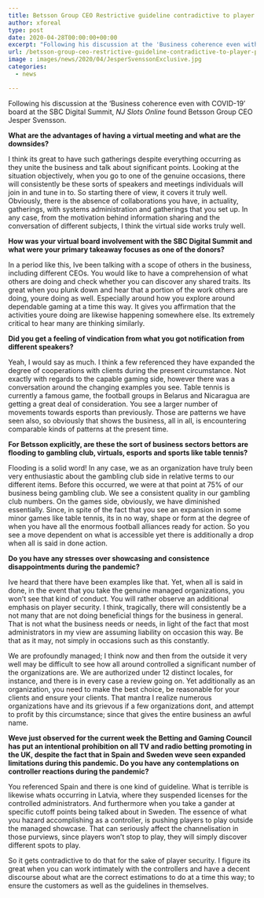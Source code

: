 ```yaml
---
title: Betsson Group CEO Restrictive guideline contradictive to player protection
author: xforeal 
type: post
date: 2020-04-28T00:00:00+00:00
excerpt: "Following his discussion at the 'Business coherence even with COVID-19' board at the SBC Digital Summit, NJ Slots Online found Betsson Group CEO Jesper Svensson "
url: /betsson-group-ceo-restrictive-guideline-contradictive-to-player-protection/
image : images/news/2020/04/JesperSvenssonExclusive.jpg
categories:
  - news

---
```

Following his discussion at the &#8216;Business coherence even with COVID-19&#8217; board at the SBC Digital Summit, _NJ Slots Online_ found Betsson Group CEO Jesper Svensson. 

**What are the advantages of having a virtual meeting and what are the downsides?** 

I think its great to have such gatherings despite everything occurring as they unite the business and talk about significant points. Looking at the situation objectively, when you go to one of the genuine occasions, there will consistently be these sorts of speakers and meetings individuals will join in and tune in to. So starting there of view, it covers it truly well. Obviously, there is the absence of collaborations you have, in actuality, gatherings, with systems administration and gatherings that you set up. In any case, from the motivation behind information sharing and the conversation of different subjects, I think the virtual side works truly well. 

**How was your virtual board involvement with the SBC Digital Summit and what were your primary takeaway focuses as one of the donors?** 

In a period like this, Ive been talking with a scope of others in the business, including different CEOs. You would like to have a comprehension of what others are doing and check whether you can discover any shared traits. Its great when you plunk down and hear that a portion of the work others are doing, youre doing as well. Especially around how you explore around dependable gaming at a time this way. It gives you affirmation that the activities youre doing are likewise happening somewhere else. Its extremely critical to hear many are thinking similarly. 

**Did you get a feeling of vindication from what you got notification from different speakers?** 

Yeah, I would say as much. I think a few referenced they have expanded the degree of cooperations with clients during the present circumstance. Not exactly with regards to the capable gaming side, however there was a conversation around the changing examples you see. Table tennis is currently a famous game, the football groups in Belarus and Nicaragua are getting a great deal of consideration. You see a larger number of movements towards esports than previously. Those are patterns we have seen also, so obviously that shows the business, all in all, is encountering comparable kinds of patterns at the present time. 

**For Betsson explicitly, are these the sort of business sectors bettors are flooding to gambling club, virtuals, esports and sports like table tennis?** 

Flooding is a solid word! In any case, we as an organization have truly been very enthusiastic about the gambling club side in relative terms to our different items. Before this occurred, we were at that point at 75&percnt; of our business being gambling club. We see a consistent quality in our gambling club numbers. On the games side, obviously, we have diminished essentially. Since, in spite of the fact that you see an expansion in some minor games like table tennis, its in no way, shape or form at the degree of when you have all the enormous football alliances ready for action. So you see a move dependent on what is accessible yet there is additionally a drop when all is said in done action. 

**Do you have any stresses over showcasing and consistence disappointments during the pandemic?** 

Ive heard that there have been examples like that. Yet, when all is said in done, in the event that you take the genuine managed organizations, you won&#8217;t see that kind of conduct. You will rather observe an additional emphasis on player security. I think, tragically, there will consistently be a not many that are not doing beneficial things for the business in general. That is not what the business needs or needs, in light of the fact that most administrators in my view are assuming liability on occasion this way. Be that as it may, not simply in occasions such as this constantly. 

We are profoundly managed; I think now and then from the outside it very well may be difficult to see how all around controlled a significant number of the organizations are. We are authorized under 12 distinct locales, for instance, and there is in every case a review going on. Yet additionally as an organization, you need to make the best choice, be reasonable for your clients and ensure your clients. That mantra I realize numerous organizations have and its grievous if a few organizations dont, and attempt to profit by this circumstance; since that gives the entire business an awful name. 

**Weve just observed for the current week the Betting and Gaming Council has put an intentional prohibition on all TV and radio betting promoting in the UK, despite the fact that in Spain and Sweden weve seen expanded limitations during this pandemic. Do you have any contemplations on controller reactions during the pandemic?** 

You referenced Spain and there is one kind of guideline. What is terrible is likewise whats occurring in Latvia, where they suspended licenses for the controlled administrators. And furthermore when you take a gander at specific cutoff points being talked about in Sweden. The essence of what you hazard accomplishing as a controller, is pushing players to play outside the managed showcase. That can seriously affect the channelisation in those purviews, since players won&#8217;t stop to play, they will simply discover different spots to play. 

So it gets contradictive to do that for the sake of player security. I figure its great when you can work intimately with the controllers and have a decent discourse about what are the correct estimations to do at a time this way; to ensure the customers as well as the guidelines in themselves.